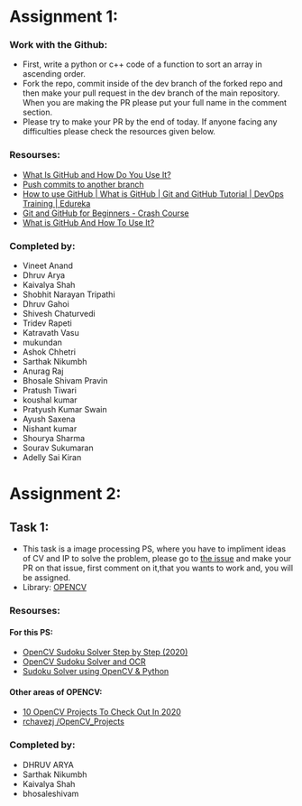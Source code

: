 # Assignment 1:

### Work with the Github:

* First, write a python or c++ code of a function to sort an array in ascending order. 
* Fork the repo, commit inside of the dev branch of the forked repo and then make your pull request in the dev branch of the main repository. When you are making the PR please put your full name in the comment section.
* Please try to make your PR by the end of today. If anyone facing any difficulties please check the resources given below.

### Resourses:

* [What Is GitHub and How Do You Use It?](https://blog.devmountain.com/what-is-github-and-how-do-you-use-it/)
* [Push commits to another branch](https://stackoverflow.com/questions/13897717/push-commits-to-another-branch/13897766)
* [How to use GitHub | What is GitHub | Git and GitHub Tutorial | DevOps Training | Edureka](https://www.youtube.com/watch?v=PQsJR8ci3J0)
* [Git and GitHub for Beginners - Crash Course](https://www.youtube.com/watch?v=RGOj5yH7evk)
* [What is GitHub And How To Use It?](https://www.simplilearn.com/tutorials/git-tutorial/what-is-github)

### Completed by:

* Vineet Anand
* Dhruv Arya
* Kaivalya Shah
* Shobhit Narayan Tripathi
* Dhruv Gahoi
* Shivesh Chaturvedi
* Tridev Rapeti
* Katravath Vasu
* mukundan
* Ashok Chhetri
* Sarthak Nikumbh
* Anurag Raj
* Bhosale Shivam Pravin
* Pratush Tiwari
* koushal kumar
* Pratyush Kumar Swain
* Ayush Saxena
* Nishant kumar
* Shourya Sharma
* Sourav Sukumaran
* Adelly Sai Kiran

# Assignment 2:

## Task 1:
- This task is a image processing PS, where you have to impliment ideas of CV and IP to solve the problem, please go to [the issue](https://github.com/I-am-sayantan/OPEN-SOFT-2022-PRE-PS-PHASE/issues/28) and make your PR on that issue, first comment on it,that you wants to work and, you will be assigned.
- Library: [OPENCV](https://opencv.org/)
### Resourses:

#### For this PS:
- [OpenCV Sudoku Solver Step by Step (2020)](https://www.youtube.com/watch?v=qOXDoYUgNlU)
- [OpenCV Sudoku Solver and OCR](https://www.pyimagesearch.com/2020/08/10/opencv-sudoku-solver-and-ocr/)
- [Sudoku Solver using OpenCV & Python](https://data-flair.training/blogs/opencv-sudoku-solver/)
#### Other areas of OPENCV:
- [10 OpenCV Projects To Check Out In 2020](https://analyticsindiamag.com/10-opencv-projects-to-check-out-in-2020/)
- [ rchavezj /OpenCV_Projects](https://github.com/rchavezj/OpenCV_Projects)

### Completed by:

- DHRUV ARYA
- Sarthak Nikumbh
- Kaivalya Shah 
- bhosaleshivam

